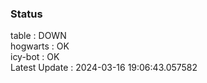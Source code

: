 ### Status


table : DOWN  
hogwarts : OK  
icy-bot : OK  
Latest Update : 2024-03-16 19:06:43.057582
